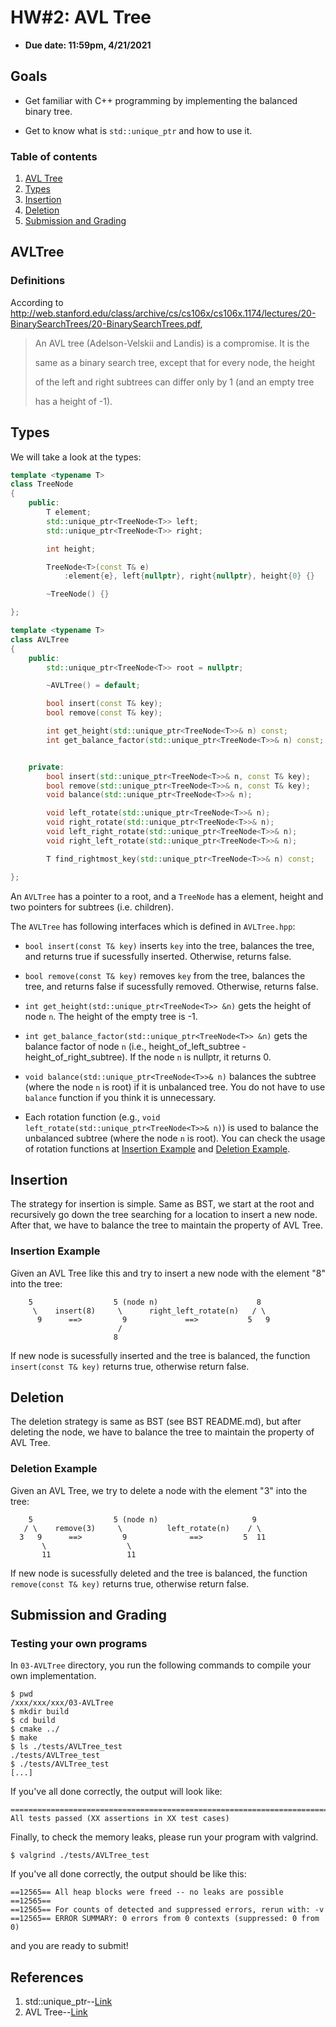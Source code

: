 # HW#2: AVL Tree

* **Due date: 11:59pm, 4/21/2021**

## Goals

* Get familiar with C++ programming by implementing the balanced binary tree.

* Get to know what is `std::unique_ptr` and how to use it.

### Table of contents
1. [AVL Tree](#AVLTree)
2. [Types](#Types)
3. [Insertion](#Insertion)
4. [Deletion](#Deletion)
5. [Submission and Grading](#Submission-and-Grading)

## AVLTree

### Definitions
According to http://web.stanford.edu/class/archive/cs/cs106x/cs106x.1174/lectures/20-BinarySearchTrees/20-BinarySearchTrees.pdf,

> An AVL tree (Adelson-Velskii and Landis) is a compromise. It is the
>
> same as a binary search tree, except that for every node, the height
>
> of the left and right subtrees can differ only by 1 (and an empty tree
>
> has a height of -1).

## Types

We will take a look at the types:

```c++
template <typename T>
class TreeNode
{
    public:
        T element;
        std::unique_ptr<TreeNode<T>> left;
        std::unique_ptr<TreeNode<T>> right;

        int height;

        TreeNode<T>(const T& e)
            :element{e}, left{nullptr}, right{nullptr}, height{0} {}

        ~TreeNode() {}

};

template <typename T>
class AVLTree
{
    public:
        std::unique_ptr<TreeNode<T>> root = nullptr;

        ~AVLTree() = default;

        bool insert(const T& key);
        bool remove(const T& key);

        int get_height(std::unique_ptr<TreeNode<T>>& n) const;
        int get_balance_factor(std::unique_ptr<TreeNode<T>>& n) const;


    private:
        bool insert(std::unique_ptr<TreeNode<T>>& n, const T& key);
        bool remove(std::unique_ptr<TreeNode<T>>& n, const T& key);
        void balance(std::unique_ptr<TreeNode<T>>& n);

        void left_rotate(std::unique_ptr<TreeNode<T>>& n);
        void right_rotate(std::unique_ptr<TreeNode<T>>& n);
        void left_right_rotate(std::unique_ptr<TreeNode<T>>& n);
        void right_left_rotate(std::unique_ptr<TreeNode<T>>& n);

        T find_rightmost_key(std::unique_ptr<TreeNode<T>>& n) const;

};
```


An `AVLTree` has a pointer to a root, and a `TreeNode` has a element, 
height and two pointers for subtrees (i.e. children).

The `AVLTree` has following interfaces which is defined in `AVLTree.hpp`:

* `bool insert(const T& key)` inserts `key` into the tree, balances the tree, and returns true if sucessfully inserted. 
    Otherwise, returns false.

* `bool remove(const T& key)` removes `key` from the tree, balances the tree, and returns false if sucessfully removed.
    Otherwise, returns false.

* `int get_height(std::unique_ptr<TreeNode<T>> &n)` gets the height of node `n`. 
    The height of the empty tree is -1.

* `int get_balance_factor(std::unique_ptr<TreeNode<T>> &n)` gets the balance factor of node `n` 
(i.e., height_of_left_subtree - height_of_right_subtree).
If the node `n` is nullptr, it returns 0.

* `void balance(std::unique_ptr<TreeNode<T>>& n)` balances the subtree (where the node `n` is root) 
    if it is unbalanced tree. You do not have to use `balance` function if you think it is unnecessary. 

* Each rotation function (e.g., `void left_rotate(std::unique_ptr<TreeNode<T>>& n)`) 
    is used to balance the unbalanced subtree (where the node `n` is root).
  You can check the usage of rotation functions at [Insertion Example](#Insertion-Example) and
  [Deletion Example](#Deletion-Example).

## Insertion

The strategy for insertion is simple. 
Same as BST, we start at the root and recursively go down the tree searching for a location to insert a new node.
After that, we have to balance the tree to maintain the property of AVL Tree.

### Insertion Example
Given an AVL Tree like this and try to insert a new node with the element "8" into the tree:
```
    5                  5 (node n)                      8
     \    insert(8)     \      right_left_rotate(n)   / \
      9      ==>         9             ==>           5   9
                        /           
                       8            
```
If new node is sucessfully inserted and the tree is balanced, 
the function `insert(const T& key)` returns true, otherwise return false.

## Deletion

The deletion strategy is same as BST (see BST README.md), 
but after deleting the node, 
we have to balance the tree to maintain the property of AVL Tree.


### Deletion Example
Given an AVL Tree, we try to delete a node with the element "3" into the tree:

```
    5                  5 (node n)                     9
   / \    remove(3)     \          left_rotate(n)    / \
  3   9      ==>         9              ==>         5  11
       \                  \            
       11                 11             
```
If new node is sucessfully deleted and the tree is balanced, 
the function `remove(const T& key)` returns true, otherwise return false.


## Submission and Grading

### Testing your own programs

In `03-AVLTree` directory, you run the following commands to compile your own implementation.

```
$ pwd
/xxx/xxx/xxx/03-AVLTree
$ mkdir build
$ cd build
$ cmake ../
$ make
$ ls ./tests/AVLTree_test
./tests/AVLTree_test
$ ./tests/AVLTree_test
[...]
```

If you've all done correctly, the output will look like:

```
===============================================================================
All tests passed (XX assertions in XX test cases)

```

Finally, to check the memory leaks, please run your program with valgrind.
```shell
$ valgrind ./tests/AVLTree_test
```

If you've all done correctly, the output should be like this:

```
==12565== All heap blocks were freed -- no leaks are possible
==12565== 
==12565== For counts of detected and suppressed errors, rerun with: -v
==12565== ERROR SUMMARY: 0 errors from 0 contexts (suppressed: 0 from 0)
```

and you are ready to submit!

## References
1. std::unique_ptr--[Link](https://en.cppreference.com/w/cpp/memory/unique_ptr)
2. AVL Tree--[Link](https://courses.cs.washington.edu/courses/cse373/06sp/handouts/lecture12.pdf)
